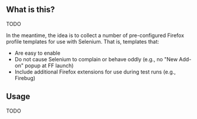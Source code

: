 What is this?
--------------------------------------------------------------------------------

TODO

In the meantime, the idea is to collect a number of pre-configured Firefox
profile templates for use with Selenium.  That is, templates that:

  * Are easy to enable
  * Do not cause Selenium to complain or behave oddly (e.g., no "New Add-on"
    popup at FF launch)
  * Include additional Firefox extensions for use during test runs (e.g., Firebug)


Usage
--------------------------------------------------------------------------------

TODO